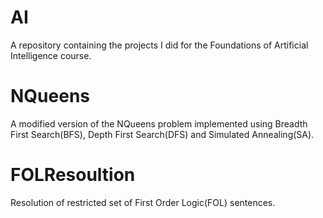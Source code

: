 # AI
A repository containing the projects I did for the Foundations of Artificial Intelligence course.

# NQueens
A modified version of the NQueens problem implemented using Breadth First Search(BFS), Depth First Search(DFS) and Simulated Annealing(SA).

# FOLResoultion
Resolution of restricted set of First Order Logic(FOL) sentences.
